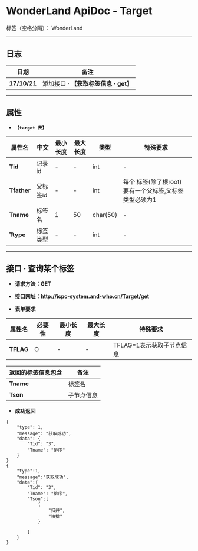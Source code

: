 ﻿# WonderLand ApiDoc - Target

标签（空格分隔）： WonderLand

---

## **日志**

| 日期         | 备注  
| ------------ | ------
| **17/10/21** | 添加接口 · **【获取标签信息 · get】**



---

## **属性**

- **`【target 表】`**

| 属性名       | 中文     | 最小长度  | 最大长度 | 类型      | 特殊要求
| ------------| ------   | -------- | -------- | ---------| --------
| **Tid**     | 记录id    | -        | -        | int      | - 
| **Tfather** | 父标签id  | -        | -        | int      | 每个 标签(除了根root) 要有一个父标签,父标签类型必须为1                     
| **Tname**   | 标签名    | 1        | 50       | char(50) | - 
| **Ttype**   | 标签类型  | -        | -        | int      | -          


---

## **接口 · 查询某个标签**

- **请求方法：GET**
- **接口网址：http://icpc-system.and-who.cn/Target/get**

- **表单要求**

| 属性名        | 必要性 | 最小长度 | 最大长度 | 特殊要求
| ------------- | ------ | -------- | -------- | --------
| **TFLAG**     | O      | - 		| - 	   |TFLAG=1表示获取子节点信息

| **返回的标签信息包含** | 备注
| ---------------------- | ----
| **Tname**              | 标签名
| **Tson**               | 子节点信息


- **成功返回**
```
{
	"type": 1,
	"message": "获取成功",
	"data": {
		"Tid": "3",
		"Tname": "排序"
	}
}
{
	"type":1,
	"message":"获取成功",
	"data":{
		"Tid": "3",
		"Tname": "排序",
		"Tson":[
			{
				"归并",
				"快排"
			}

		]
	}
}
```


